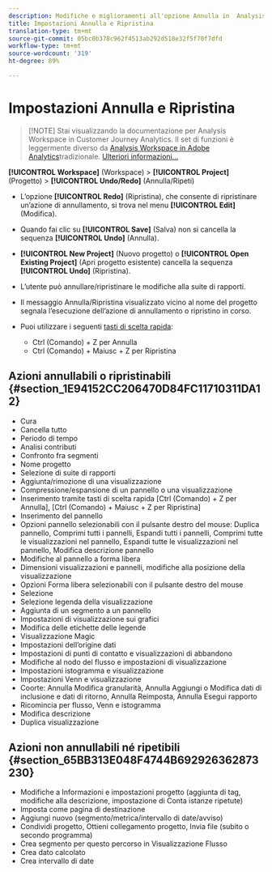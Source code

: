 ```yaml
---
description: Modifiche e miglioramenti all'opzione Annulla in  Analysis Workspace
title: Impostazioni Annulla e Ripristina
translation-type: tm+mt
source-git-commit: 05bc0b378c962f4513ab292d518e32f5f70f7dfd
workflow-type: tm+mt
source-wordcount: '319'
ht-degree: 89%

---
```



# Impostazioni Annulla e Ripristina

>[!NOTE] Stai visualizzando la documentazione per  Analysis Workspace in Customer Journey Analytics. Il set di funzioni è leggermente diverso da [Analysis Workspace in Adobe  Analytics](https://docs.adobe.com/content/help/it-IT/analytics/analyze/analysis-workspace/home.html)tradizionale. [Ulteriori informazioni...](/help/getting-started/cja-aa.md)

**[!UICONTROL Workspace]** (Workspace) > **[!UICONTROL Project]** (Progetto) > **[!UICONTROL Undo/Redo]** (Annulla/Ripeti)

* L’opzione **[!UICONTROL Redo]** (Ripristina), che consente di ripristinare un’azione di annullamento, si trova nel menu **[!UICONTROL Edit]** (Modifica).

* Quando fai clic su **[!UICONTROL Save]** (Salva) non si cancella la sequenza **[!UICONTROL Undo]** (Annulla).

* **[!UICONTROL New Project]** (Nuovo progetto) o **[!UICONTROL Open Existing Project]** (Apri progetto esistente) cancella la sequenza **[!UICONTROL Undo]** (Ripristina).

* L’utente può annullare/ripristinare le modifiche alla suite di rapporti.
* Il messaggio Annulla/Ripristina visualizzato vicino al nome del progetto segnala l’esecuzione dell’azione di annullamento o ripristino in corso.
* Puoi utilizzare i seguenti [tasti di scelta rapida](/help/analysis-workspace/build-workspace-project/fa-shortcut-keys.md):

   * Ctrl (Comando) + Z per Annulla
   * Ctrl (Comando) + Maiusc + Z per Ripristina

## Azioni annullabili o ripristinabili {#section_1E94152CC206470D84FC11710311DA12}

* Cura
* Cancella tutto
* Periodo di tempo
* Analisi contributi
* Confronto fra segmenti
* Nome progetto
* Selezione di suite di rapporti
* Aggiunta/rimozione di una visualizzazione
* Compressione/espansione di un pannello o una visualizzazione
* Inserimento tramite tasti di scelta rapida [Ctrl (Comando) + Z per Annulla], [Ctrl (Comando) + Maiusc + Z per Ripristina]
* Inserimento del pannello
* Opzioni pannello selezionabili con il pulsante destro del mouse: Duplica pannello, Comprimi tutti i pannelli, Espandi tutti i pannelli, Comprimi tutte le visualizzazioni nel pannello, Espandi tutte le visualizzazioni nel pannello, Modifica descrizione pannello
* Modifiche al pannello a forma libera
* Dimensioni visualizzazioni e pannelli, modifiche alla posizione della visualizzazione
* Opzioni Forma libera selezionabili con il pulsante destro del mouse
* Selezione
* Selezione legenda della visualizzazione
* Aggiunta di un segmento a un pannello
* Impostazioni di visualizzazione sui grafici
* Modifica delle etichette delle legende
* Visualizzazione Magic
* Impostazioni dell’origine dati
* Impostazioni di punti di contatto e visualizzazioni di abbandono
* Modifiche al nodo del flusso e impostazioni di visualizzazione
* Impostazioni istogramma e visualizzazione
* Impostazioni Venn e visualizzazione
* Coorte: Annulla Modifica granularità, Annulla Aggiungi o Modifica dati di inclusione e dati di ritorno, Annulla Reimposta, Annulla Esegui rapporto
* Ricomincia per flusso, Venn e istogramma
* Modifica descrizione
* Duplica visualizzazione

## Azioni non annullabili né ripetibili {#section_65BB313E048F4744B692926362873230}

* Modifiche a Informazioni e impostazioni progetto (aggiunta di tag, modifiche alla descrizione, impostazione di Conta istanze ripetute)
* Imposta come pagina di destinazione
* Aggiungi nuovo (segmento/metrica/intervallo di date/avviso)
* Condividi progetto, Ottieni collegamento progetto, Invia file (subito o secondo programma)
* Crea segmento per questo percorso in Visualizzazione Flusso
* Crea dato calcolato
* Crea intervallo di date

